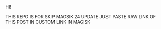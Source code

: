 HI!




THIS REPO IS FOR SKIP MAGSIK 24 UPDATE
JUST PASTE RAW LINK OF THIS POST IN CUSTOM LINK IN MAGISK
